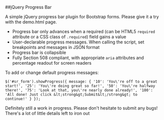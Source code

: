 ##jQuery Progress Bar

A simple jQuery progress bar plugin for Bootstrap forms. Please give it a try with the demo.html page.

* Progress bar only advances when a required (can be HTML5 ``required`` attribute or a CSS class of ``.required``) field gains a value
* User-declarable progress messages. When calling the script, set breakpoints and messages in JSON format 
* Progress bar is collapsible
* Fully Section 508 compliant, with appropriate ``aria`` attributes and percentage readout for screen readers

To add or change default progress messages:

    $('#sr_form').showProgress({ message: { '10': 'You\'re off to a great start!', '25': 'You\'re doing great so far!', '50': 'You\'re halfway there!', '75': 'Look at that, you\'re nearly done already!', '100': 'All done! Just click &lt;strong&gt;Submit&lt;/strong&gt; to continue!' } });

Definitely still a work in progress. Please don't hesitate to submit any bugs! There's a lot of little details left to iron out